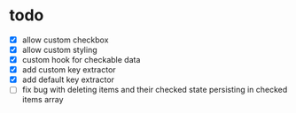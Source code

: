 # todo

- [x] allow custom checkbox
- [x] allow custom styling
- [x] custom hook for checkable data
- [x] add custom key extractor
- [x] add default key extractor
- [ ] fix bug with deleting items and their checked state persisting in checked items array
